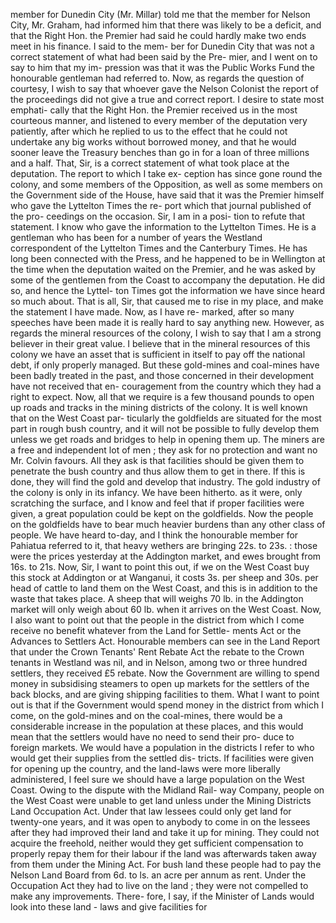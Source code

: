 member for Dunedin City (Mr. Millar) told me that the member for Nelson City, Mr. Graham, had informed him that there was likely to be a deficit, and that the Right Hon. the Premier had said he could hardly make two ends meet in his finance. I said to the mem- ber for Dunedin City that was not a correct statement of what had been said by the Pre- mier, and I went on to say to him that my im- pression was that it was the Public Works Fund the honourable gentleman had referred to. Now, as regards the question of courtesy, I wish to say that whoever gave the Nelson Colonist the report of the proceedings did not give a true and correct report. I desire to state most emphati- cally that the Right Hon. the Premier received us in the most courteous manner, and listened to every member of the deputation very patiently, after which he replied to us to the effect that he could not undertake any big works without borrowed money, and that he would sooner leave the Treasury benches than go in for a loan of three millions and a half. That, Sir, is a correct statement of what took place at the deputation. The report to which I take ex- ception has since gone round the colony, and some members of the Opposition, as well as some members on the Government side of the House, have said that it was the Premier himself who gave the Lyttelton Times the re- port which that journal published of the pro- ceedings on the occasion. Sir, I am in a posi- tion to refute that statement. I know who gave the information to the Lyttelton Times. He is a gentleman who has been for a number of years the Westland correspondent of the Lyttelton Times and the Canterbury Times. He has long been connected with the Press, and he happened to be in Wellington at the time when the deputation waited on the Premier, and he was asked by some of the gentlemen from the Coast to accompany the deputation. He did so, and hence the Lyttel- ton Times got the information we have since heard so much about. That is all, Sir, that caused me to rise in my place, and make the statement I have made. Now, as I have re- marked, after so many speeches have been made it is really hard to say anything new. However, as regards the mineral resources of the colony, I wish to say that I am a strong believer in their great value. I believe that in the mineral resources of this colony we have an asset that is sufficient in itself to pay off the national debt, if only properly managed. But these gold-mines and coal-mines have been badly treated in the past, and those concerned in their development have not received that en- couragement from the country which they had a right to expect. Now, all that we require is a few thousand pounds to open up roads and tracks in the mining districts of the colony. It is well known that on the West Coast par- ticularly the goldfields are situated for the most part in rough bush country, and it will not be possible to fully develop them unless we get roads and bridges to help in opening them up. The miners are a free and independent lot of men ; they ask for no protection and want no Mr. Colvin favours. All they ask is that facilities should be given them to penetrate the bush country and thus allow them to get in there. If this is done, they will find the gold and develop that industry. The gold industry of the colony is only in its infancy. We have been hitherto. as it were, only scratching the surface, and I know and feel that if proper facilities were given, a great population could be kept on the goldfields. Now the people on the goldfields have to bear much heavier burdens than any other class of people. We have heard to-day, and I think the honourable member for Pahiatua referred to it, that heavy wethers are bringing 22s. to 23s. : those were the prices yesterday at the Addington market, and ewes brought from 16s. to 21s. Now, Sir, I want to point this out, if we on the West Coast buy this stock at Addington or at Wanganui, it costs 3s. per sheep and 30s. per head of cattle to land them on the West Coast, and this is in addition to the waste that takes place. A sheep that will weighs 70 lb. in the Addington market will only weigh about 60 lb. when it arrives on the West Coast. Now, I also want to point out that the people in the district from which I come receive no benefit whatever from the Land for Settle- ments Act or the Advances to Settlers Act. Honourable members can see in the Land Report that under the Crown Tenants' Rent Rebate Act the rebate to the Crown tenants in Westland was nil, and in Nelson, among two or three hundred settlers, they received £5 rebate. Now the Government are willing to spend money in subsidising steamers to open up markets for the settlers of the back blocks, and are giving shipping facilities to them. What I want to point out is that if the Government would spend money in the district from which I come, on the gold-mines and on the coal-mines, there would be a considerable increase in the population at these places, and this would mean that the settlers would have no need to send their pro- duce to foreign markets. We would have a population in the districts I refer to who would get their supplies from the settled dis- tricts. If facilities were given for opening up the country, and the land-laws were more liberally administered, I feel sure we should have a large population on the West Coast. Owing to the dispute with the Midland Rail- way Company, people on the West Coast were unable to get land unless under the Mining Districts Land Occupation Act. Under that law lessees could only get land for twenty-one years, and it was open to anybody to come in on the lessees after they had improved their land and take it up for mining. They could not acquire the freehold, neither would they get sufficient compensation to properly repay them for their labour if the land was afterwards taken away from them under the Mining Act. For bush land these people had to pay the Nelson Land Board from 6d. to ls. an acre per annum as rent. Under the Occupation Act they had to live on the land ; they were not compelled to make any improvements. There- fore, I say, if the Minister of Lands would look into these land - laws and give facilities for 